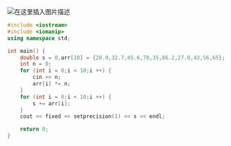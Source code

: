 ![在这里插入图片描述](https://pic.2ge.org/cdn/?url=https://img-blog.csdnimg.cn/202107141538166.png?x-oss-process=image/watermark,type_ZmFuZ3poZW5naGVpdGk,shadow_10,text_aHR0cHM6Ly9ibG9nLmNzZG4ubmV0L1BhbkRhb3hpMjAyMA==,size_16,color_FFFFFF,t_70)

```cpp
#include <iostream>
#include <iomanip>
using namespace std;

int main() {
    double s = 0,arr[10] = {28.9,32.7,45.6,78,35,86.2,27.8,43,56,65};
	int n = 0;
	for (int i = 0;i < 10;i ++) {
		cin >> n;
		arr[i] *= n; 
	}
	for (int i = 0;i < 10;i ++) {
		s += arr[i];
	}
    cout << fixed << setprecision(1) << s << endl; 

    return 0;
}
```

